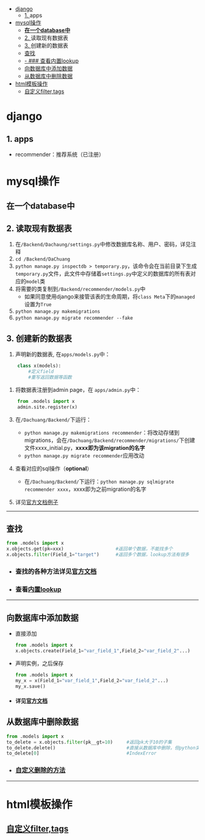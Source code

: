 - [django](#django)
  - [1. <a name='apps'></a>apps](#1-apps)
- [mysql操作](#mysql操作)
  - [**在一个database中**](#在一个database中)
  - [2. <a name=''></a>读取现有数据表](#2-读取现有数据表)
  - [3. <a name='-1'></a>创建新的数据表](#3-创建新的数据表)
  - [查找](#查找)
  - [- ### 查看内置lookup](#ullih3-id查看内置lookup-48查看内置lookuph3liul)
  - [向数据库中添加数据](#向数据库中添加数据)
  - [从数据库中删除数据](#从数据库中删除数据)
- [html模板操作](#html模板操作)
  - [自定义filter,tags](#自定义filtertags)
# django
##  1. <a name='apps'></a>apps
- recommender：推荐系统（已注册）

# mysql操作

**在一个database中**
---

##  2. <a name=''></a>读取现有数据表
1. 在```/Backend/Dachaung/settings.py```中修改数据库名称、用户、密码，详见注释
2. ```cd /Backend/DaChuang```
3. ```python manage.py inspectdb > temporary.py```，该命令会在当前目录下生成```temporary.py```文件，此文件中存储着```settings.py```中定义的数据库的所有表对应的```model```类
3. 将需要的类复制到```/Backend/recommender/models.py```中
   - 如果同意使用django来接管该表的生命周期，将```class Meta```下的```managed```设置为```True```
4. ```python manage.py makemigrations```
5. ```python manage.py migrate recommender --fake```

##  3. <a name='-1'></a>创建新的数据表
1. 声明新的数据表,
在```apps/models.py```中：
```python
    class x(models):
        #定义field
        #重写返回数据等函数
```
1. 将数据表注册到admin page，在
```apps/admin.py```中：
```python
    from .models import x
    admin.site.register(x)
```

3. 在```/Dachuang/Backend/```下运行：
    - ```python manage.py makemigrations recommender```：将改动存储到migrations，会在```/Dachuang/Backend/recommender/migrations/```下创建文件xxxx_initial.py，**xxxx即为该migration的名字**
    - ```python manage.py migrate recommender```应用改动

4. 查看对应的sql操作（**optional**）
     - 在```/Dachuang/Backend/```下运行：```python manage.py sqlmigrate recommender xxxx```，xxxx即为之前migration的名字

5. 详见[官方文档例子](https://docs.djangoproject.com/en/3.1/intro/tutorial02/#activating-models)

---
## 查找
```python
from .models import x
x.objects.get(pk=xxx)                   #返回单个数据，不能找多个
x.objects.filter(Field_1="target")      #返回多个数据，lookup方法有很多 
```
- ### 查找的各种方法详见[官方文档](https://docs.djangoproject.com/en/3.1/topics/db/queries/#field-lookups-intro)
- ### 查看[内置lookup](https://docs.djangoproject.com/en/3.1/ref/models/querysets/#field-lookups)
---
## 向数据库中添加数据
- 直接添加
    ```python
    from .models import x
    x.objects.create(Field_1="var_field_1",Field_2="var_field_2"...)
    ```
- 声明实例，之后保存
    ```python
    from .models import x
    my_x = x(Field_1="var_field_1",Field_2="var_field_2"...)
    my_x.save()
    ```
- #### 详见[官方文档](https://docs.djangoproject.com/en/3.1/ref/models/instances/)

## 从数据库中删除数据
```python
from .models import x
to_delete = x.objects.filter(pk__gt=10)     #返回pk大于10的子集
to_delete.delete()                          #直接从数据库中删除，但python实例仍然存在，其中数据已经被删除
to_delete[0]                                #IndexError
```
- ### [自定义删除的方法](https://docs.djangoproject.com/en/3.1/topics/db/queries/#topics-db-queries-delete)
***
# html模板操作

## [自定义filter,tags](https://docs.djangoproject.com/en/3.1/howto/custom-lookups/)
